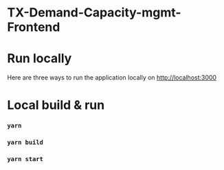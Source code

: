 # TX-Demand-Capacity-mgmt-Frontend

# Run locally

Here are three ways to run the application locally on [http://localhost:3000](http://localhost:3000)

# Local build & run

### `yarn`
### `yarn build`
### `yarn start`